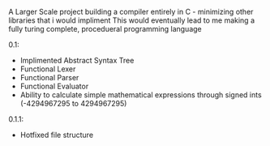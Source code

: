 A Larger Scale project building a compiler entirely in C - minimizing other libraries that i would impliment
This would eventually lead to me making a fully turing complete, procedueral programming language

0.1:
 - Implimented Abstract Syntax Tree
 - Functional Lexer
 - Functional Parser
 - Functional Evaluator
 - Ability to calculate simple mathematical expressions through signed ints (-4294967295 to 4294967295)

0.1.1:
 - Hotfixed file structure

